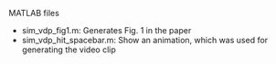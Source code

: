 MATLAB files
- sim_vdp_fig1.m: Generates Fig. 1 in the paper
- sim_vdp_hit_spacebar.m: Show an animation, which was used for generating the video clip
